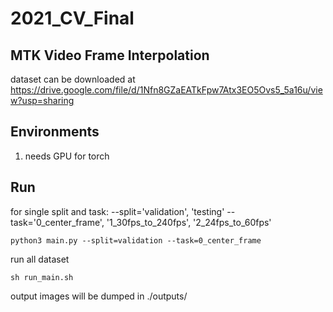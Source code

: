 # 2021_CV_Final
## MTK Video Frame Interpolation
dataset can be downloaded at https://drive.google.com/file/d/1Nfn8GZaEATkFpw7Atx3EO5Ovs5_5a16u/view?usp=sharing


## Environments
1. needs GPU for torch

## Run
for single split and task:
--split='validation', 'testing'
--task='0_center_frame', '1_30fps_to_240fps', '2_24fps_to_60fps'
```
python3 main.py --split=validation --task=0_center_frame
```
run all dataset
```
sh run_main.sh
```
output images will be dumped in ./outputs/





